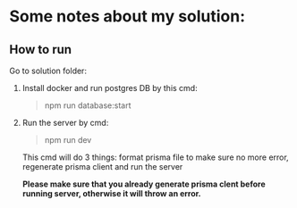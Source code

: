 # Some notes about my solution:

## How to run
Go to solution folder:
1. Install docker and run postgres DB by this cmd:
    > npm run database:start
    
2. Run the server by cmd:
   > npm run dev 

    This cmd will do 3 things: format prisma file to make sure no more error, regenerate prisma client and run the server
    
    **Please make sure that you already generate prisma clent before running server, otherwise it will throw an error.**
